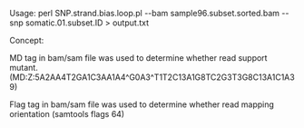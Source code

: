 Usage:
perl SNP.strand.bias.loop.pl --bam sample96.subset.sorted.bam --snp somatic.01.subset.ID > output.txt

Concept:

MD tag in bam/sam file was used to determine whether read support mutant. (MD:Z:5A2AA4T2GA1C3AA1A4^G0A3^T1T2C13A1G8TC2G3T3G8C13A1C1A39)

Flag tag in bam/sam file was used to determine whether read mapping orientation (samtools flags 64)
